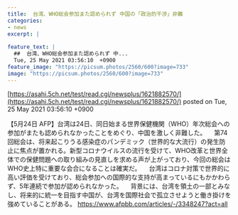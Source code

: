 ```yaml
---
title:  台湾、WHO総会参加また認められず 中国の「政治的干渉」非難  
categories:
- news
excerpt: |
  
feature_text: |
  ##  台湾、WHO総会参加また認められず 中...
  Tue, 25 May 2021 03:56:10  +0900
feature_image: "https://picsum.photos/2560/600?image=733"
image: "https://picsum.photos/2560/600?image=733"
---
```


[https://asahi.5ch.net/test/read.cgi/newsplus/1621882570/](https://asahi.5ch.net/test/read.cgi/newsplus/1621882570/)
posted on Tue, 25 May 2021 03:56:10  +0900

<!--more-->

【5月24日 AFP】台湾は24日、同日始まる世界保健機関（WHO）年次総会への参加がまたも認められなかったことをめぐり、中国を激しく非難した。 　第74回総会は、将来起こりうる感染症のパンデミック（世界的な大流行）の発生防止に焦点が置かれる。新型コロナウイルスの流行を受けて、WHO改革と世界全体での保健問題への取り組みの見直しを求める声が上がっており、今回の総会はWHO史上特に重要な会合になることは確実だ。 　台湾はコロナ対策で世界的に高い評価を受けており、総会参加への国際的な支持が高まっているにもかかわらず、5年連続で参加が認められなかった。 　背景には、台湾を領土の一部とみなし、将来的に統一を目指す中国が、台湾を国際社会で孤立させようと働き掛けを強めていることがある。 https://www.afpbb.com/articles/-/3348247?act=all

